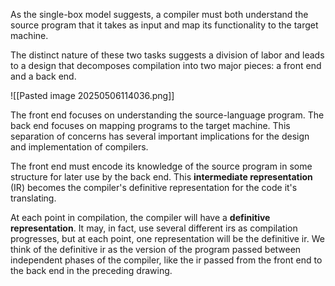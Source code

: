 As the single-box model suggests, a compiler must both understand the source program that it takes as input and map its functionality to the target machine. 

The distinct nature of these two tasks suggests a division of labor and leads to a design that decomposes compilation into two major pieces: a front end and a back end.

![[Pasted image 20250506114036.png]]

The front end focuses on understanding the source-language program.  The back end focuses on mapping programs to the target machine. This separation of concerns has several important implications for the design and implementation of compilers.

The front end must encode its knowledge of the source program in some structure for later use by the back end. This **intermediate representation** (IR) becomes the compiler's definitive representation for the code it's translating.

At each point in compilation, the compiler will have a **definitive representation**. It may, in fact, use several different irs as compilation progresses, but at each point, one representation will be the definitive ir. We think of the definitive ir as the version of the program passed between independent phases of the compiler, like the ir passed from the front end to the back end in the preceding drawing.

